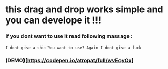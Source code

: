 # this drag and drop works simple and you can develope it !!!

### if you dont want to use it read following massage :

`I dont give a shit`
`You want to use? Again I dont give a fuck`

### (DEMO)[https://codepen.io/atropat/full/wvEoyOx]
